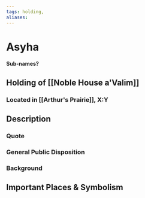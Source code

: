 ```yaml
---
tags: holding,
aliases:
---
```

# Asyha
#### Sub-names?
## Holding of [[Noble House a'Valim]]
### Located in [[Arthur's Prairie]], X:Y
## Description
### Quote

### General Public Disposition

### Background
## Important Places & Symbolism


